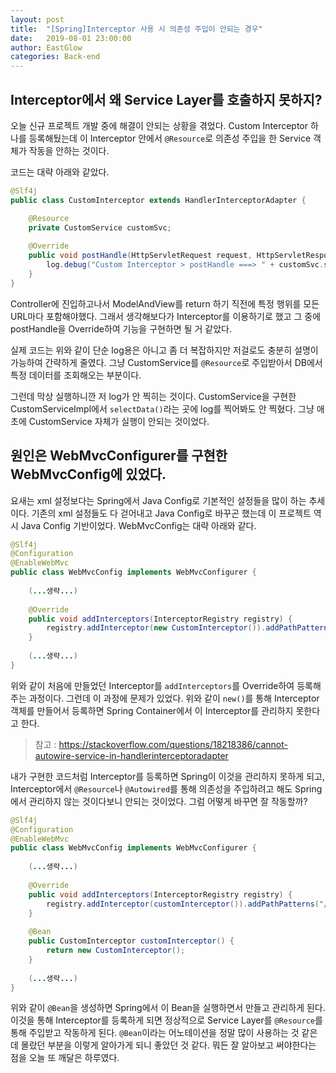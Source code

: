 ```yaml
---
layout: post
title:  "[Spring]Interceptor 사용 시 의존성 주입이 안되는 경우"
date:   2019-08-01 23:00:00
author: EastGlow
categories: Back-end
---
```


## Interceptor에서 왜 Service Layer를 호출하지 못하지?

오늘 신규 프로젝트 개발 중에 해결이 안되는 상황을 겪었다. Custom Interceptor 하나를 등록해뒀는데 이 Interceptor 안에서 `@Resource`로 의존성 주입을 한 Service 객체가 작동을 안하는 것이다.

코드는 대략 아래와 같았다.

```java
@Slf4j
public class CustomInterceptor extends HandlerInterceptorAdapter {

    @Resource
    private CustomService customSvc;
    
    @Override
    public void postHandle(HttpServletRequest request, HttpServletResponse response, Object handler, ModelAndView modelAndView) throws Exception {
    	log.debug("Custom Interceptor > postHandle ===> " + customSvc.selectData());
    }
}
```

Controller에 진입하고나서 ModelAndView를 return 하기 직전에 특정 행위를 모든 URL마다 포함해야했다. 그래서 생각해보다가 Interceptor를 이용하기로 했고 그 중에 postHandle을 Override하여 기능을 구현하면 될 거 같았다.

실제 코드는 위와 같이 단순 log용은 아니고 좀 더 복잡하지만 저걸로도 충분히 설명이 가능하여 간략하게 줄였다. 그냥 CustomService를 `@Resource`로 주입받아서 DB에서 특정 데이터를 조회해오는 부분이다.

그런데 막상 실행하니깐 저 log가 안 찍히는 것이다. CustomService을 구현한 CustomServiceImpl에서 `selectData()`라는 곳에 log를 찍어봐도 안 찍혔다. 그냥 애초에 CustomService 자체가 실행이 안되는 것이었다.


## 원인은 WebMvcConfigurer를 구현한 WebMvcConfig에 있었다.

요새는 xml 설정보다는 Spring에서 Java Config로 기본적인 설정들을 많이 하는 추세이다. 기존의 xml 설정들도 다 걷어내고 Java Config로 바꾸곤 했는데 이 프로젝트 역시 Java Config 기반이었다. WebMvcConfig는 대략 아래와 같다.

```java
@Slf4j
@Configuration
@EnableWebMvc
public class WebMvcConfig implements WebMvcConfigurer {
    
    (...생략...)
    
    @Override
    public void addInterceptors(InterceptorRegistry registry) {
        registry.addInterceptor(new CustomInterceptor()).addPathPatterns("/**");
    }
    
    (...생략...)
}
```

위와 같이 처음에 만들었던 Interceptor를 `addInterceptors`를 Override하여 등록해주는 과정이다. 그런데 이 과정에 문제가 있었다. 위와 같이 `new()`를 통해 Interceptor 객체를 만들어서 등록하면 Spring Container에서 이 Interceptor를 관리하지 못한다고 한다.

>참고 : https://stackoverflow.com/questions/18218386/cannot-autowire-service-in-handlerinterceptoradapter

내가 구현한 코드처럼 Interceptor를 등록하면 Spring이 이것을 관리하지 못하게 되고, Interceptor에서 `@Resource`나 `@Autowired`를 통해 의존성을 주입하려고 해도 Spring에서 관리하지 않는 것이다보니 안되는 것이었다. 그럼 어떻게 바꾸면 잘 작동할까?

```java
@Slf4j
@Configuration
@EnableWebMvc
public class WebMvcConfig implements WebMvcConfigurer {
    
    (...생략...)
    
    @Override
    public void addInterceptors(InterceptorRegistry registry) {
        registry.addInterceptor(customInterceptor()).addPathPatterns("/**");
    }
    
    @Bean
    public CustomInterceptor customInterceptor() {
        return new CustomInterceptor();
    }
    
    (...생략...)
}
```

위와 같이 `@Bean`을 생성하면 Spring에서 이 Bean을 실행하면서 만들고 관리하게 된다. 이것을 통해 Interceptor를 등록하게 되면 정상적으로 Service Layer를 `@Resource`를 통해 주입받고 작동하게 된다.
`@Bean`이라는 어노테이션을 정말 많이 사용하는 것 같은데 몰랐던 부분을 이렇게 알아가게 되니 좋았던 것 같다. 뭐든 잘 알아보고 써야한다는 점을 오늘 또 깨달은 하루였다.